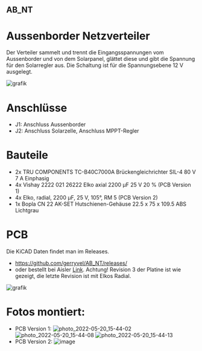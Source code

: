 ## AB_NT
# Aussenborder Netzverteiler

Der Verteiler sammelt und trennt die Eingangsspannungen vom Aussenborder und von dem Solarpanel, glättet diese und gibt die Spannung für den Solarregler aus.
Die Schaltung ist für die Spannungsebene 12 V ausgelegt. 

![grafik](https://github.com/gerryvel/AB_NT/assets/17195231/33ff5c9a-6b8b-40ac-b592-f612a49f16af)

# Anschlüsse
- J1: Anschluss Aussenborder
- J2: Anschluss Solarzelle, Anschluss MPPT-Regler

# Bauteile

- 2x TRU COMPONENTS TC-B40C7000A Brückengleichrichter SIL-4 80 V 7 A Einphasig 
- 4x Vishay 2222 021 26222 Elko axial 2200 µF 25 V 20 % (PCB Version 1)
- 4x Elko, radial, 2200 µF, 25 V, 105°, RM 5 (PCB Version 2)
- 1x Bopla CN 22 AK-SET Hutschienen-Gehäuse 22.5 x 75 x 109.5 ABS Lichtgrau

# PCB

Die KiCAD Daten findet man im Releases.
- https://github.com/gerryvel/AB_NT/releases/
- oder bestellt bei Aisler [Link](https://aisler.net/p/VAKKHOUS). 
Achtung! Revision 3 der Platine ist wie gezeigt, die letzte Revision ist mit Elkos Radial.

![grafik](https://github.com/gerryvel/AB_NT/assets/17195231/2bebfeb4-3bdf-4147-8329-a47c1b2e4617)


# Fotos montiert:
- PCB Version 1:
![photo_2022-05-20_15-44-02](https://github.com/gerryvel/AB_NT/assets/17195231/9bf327b8-0fac-472d-9c1e-c1e1c6e71d7b)
![photo_2022-05-20_15-44-08](https://github.com/gerryvel/AB_NT/assets/17195231/32e9ef67-bb57-405e-8dab-d5449404cae9)
![photo_2022-05-20_15-44-13](https://github.com/gerryvel/AB_NT/assets/17195231/111818d2-6909-4b62-94db-9f481d0633d1)
- PCB Version 2:
![image](https://github.com/user-attachments/assets/8057c785-301f-4c41-9247-f450cb4c58b8)


